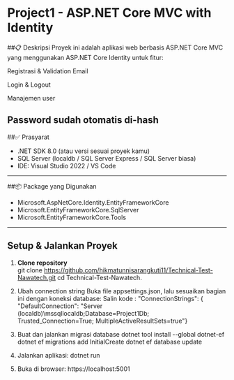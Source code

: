 # Project1 - ASP.NET Core MVC with Identity

##📋 Deskripsi
   Proyek ini adalah aplikasi web berbasis ASP.NET Core MVC yang menggunakan ASP.NET Core Identity untuk fitur:
   
   Registrasi & Validation Email
   
   Login & Logout
   
   Manajemen user
   
   Password sudah otomatis di-hash
---

##✅ Prasyarat  
- .NET SDK 8.0 (atau versi sesuai proyek kamu)  
- SQL Server (localdb / SQL Server Express / SQL Server biasa)  
- IDE: Visual Studio 2022 / VS Code  

---

##📦 Package yang Digunakan  
- Microsoft.AspNetCore.Identity.EntityFrameworkCore  
- Microsoft.EntityFrameworkCore.SqlServer  
- Microsoft.EntityFrameworkCore.Tools

---

## Setup & Jalankan Proyek

1. **Clone repository**  
   git clone https://github.com/hikmatunnisarangkuti11/Technical-Test-Nawatech.git
   cd Technical-Test-Nawatech.
   
2. Ubah connection string
   Buka file appsettings.json, lalu sesuaikan bagian ini dengan koneksi database:
   Salin kode : "ConnectionStrings":
   { "DefaultConnection": "Server (localdb)\\mssqllocaldb;Database=Project1Db;
   Trusted_Connection=True;
   MultipleActiveResultSets=true"}
   
3. Buat dan jalankan migrasi database
   dotnet tool install --global dotnet-ef
   dotnet ef migrations add InitialCreate
   dotnet ef database update
   
4. Jalankan aplikasi:
   dotnet run

5. Buka di browser:
   https://localhost:5001
